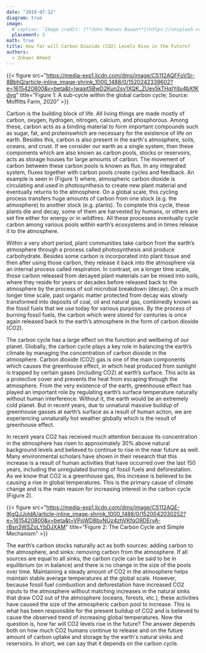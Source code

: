 ```yaml
---
date: "2019-07-12"
diagram: true
image:
  # caption: 'Image credit: [**John Moeses Bauan**](https://unsplash.com/photos/OGZtQF8iC0g)'
  placement: 3
math: true
title: How far will Carbon Dioxide (CO2) Levels Rise in the Future?
authors:
  - Zobaer Ahmed
---
```


{{< figure src="https://media-exp1.licdn.com/dms/image/C5112AQFFoVSr-8BbhQ/article-inline_image-shrink_1000_1488/0/1520242339602?e=1615420800&v=beta&t=Iwaajt5BwD2Kun2sv1XQK_ZUey5kTHqIYdu4bXfKdvg" title="Figure 1: A sub-cycle within the global carbon cycle; Source: Moffitts Farm, 2020" >}}


Carbon is the building block of life. All living things are made mostly of carbon, oxygen, hydrogen,
nitrogen, calcium, and phosphorous. Among these, carbon acts as a binding material to form important compounds such as sugar, fat, and proteinswhich are necessary for the existence of life on
earth. Besides this, carbon is also present in the
earth's atmosphere, soils, oceans, and crust. If
we consider our earth as a single system, then
these components which are also known as
carbon pools, stocks or reservoirs, acts as
storage houses for large amounts of carbon.
The movement of carbon between these carbon
pools is known as flux. In any integrated
system, fluxes together with carbon pools
create cycles and feedback. An example is seen
in (Figure 1) where, atmospheric carbon
dioxide is circulating and used in photosynthesis to create new plant material and eventually returns to the atmosphere.
On a global scale, this cycling process transfers huge amounts of carbon from one stock (e.g. the atmosphere) to another stock (e.g. plants). To complete this cycle, these plants die and decay, some of them are harvested by humans, or others are set fire either for energy or in wildfires. 
All these processes eventually cycle carbon among various pools within earth’s ecosystems and in times release it to the atmosphere.

Within a very short period, plant communities take carbon from the earth’s atmosphere through a process
called photosynthesis and produce carbohydrate. Besides some carbon is incorporated into plant tissue and
then after using those carbon, they release it back into the atmosphere via an internal process called
respiration. In contrast, on a longer time scale, those carbon released from decayed plant materials can be
mixed into soils, where they reside for years or decades before released back to the atmosphere by the
process of soil microbial breakdown (decay). On a much longer time scale, past organic matter protected
from decay was slowly transformed into deposits of coal, oil and natural gas, combinedly known as the
fossil fuels that we use today for various purposes. By the process of burning fossil fuels, the carbon which
were stored for centuries is once again released back to the earth’s atmosphere in the form of carbon dioxide
(CO2).

The carbon cycle has a large effect on the function and wellbeing of our planet. Globally, the carbon cycle
plays a key role in balancing the earth’s climate by managing the concentration of carbon dioxide in the
atmosphere. Carbon dioxide (CO2) gas is one of the main components which causes the greenhouse effect,
in which heat produced from sunlight is trapped by certain gases (including CO2) at earth’s surface. This
acts as a protective cover and prevents the heat from escaping through the atmosphere. From the very existence of the earth, greenhouse effect has played an important role by regulating earth’s surface
temperature naturally without human interference. Without it, the earth would be an extremely cold planet.
But in recent years, due to unnatural massive buildup of greenhouse gasses at earth’s surface as a result of
human action, we are experiencing unnaturally hot weather globally which is the result of greenhouse effect.

In recent years CO2 has received much attention
because its concentration in the atmosphere has risen to
approximately 30% above natural background levels
and believed to continue to rise in the near future as
well. Many environmental scholars have shown in their
research that this increase is a result of human activities
that have occurred over the last 150 years, including the
unregulated burning of fossil fuels and deforestation.
As we know that CO2 is a greenhouse gas, this increase
is believed to be causing a rise in global temperatures.
This is the primary cause of climate change and is the
main reason for increasing interest in the carbon cycle
(Figure 2).

{{< figure src="https://media-exp1.licdn.com/dms/image/C5112AQE-IKgQJJoldA/article-inline_image-shrink_1000_1488/0/1520042030252?e=1615420800&v=beta&t=VPqWD8byNUz4zhVKfqO9DErvA-rBsn3WSZoLYbDJXAM" title="Figure 2: The Carbon Cycle and Simple Mechanism" >}}

The earth’s carbon stocks naturally act as both sources: adding carbon to the atmosphere, and sinks:
removing carbon from the atmosphere. If all sources are equal to all sinks, the carbon cycle can be said to
be in equilibrium (or in balance) and there is no change in the size of the pools over time. Maintaining a
steady amount of CO2 in the atmosphere helps maintain stable average temperatures at the global scale.
However, because fossil fuel combustion and deforestation have increased CO2 inputs to the atmosphere
without matching increases in the natural sinks that draw CO2 out of the atmosphere (oceans, forests, etc.),
these activities have caused the size of the atmospheric carbon pool to increase. This is what has been
responsible for the present buildup of CO2 and is believed to cause the observed trend of increasing global
temperatures. Now the question is, how far will CO2 levels rise in the future? The answer depends both on
how much CO2 humans continue to release and on the future amount of carbon uptake and storage by the
earth's natural sinks and reservoirs. In short, we can say that it depends on the carbon cycle.